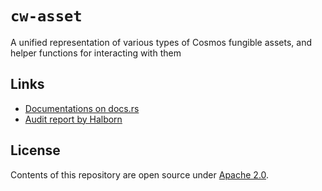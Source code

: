 # `cw-asset`

A unified representation of various types of Cosmos fungible assets, and helper functions for interacting with them

## Links

- [Documentations on docs.rs](https://docs.rs/cw-asset/latest/cw_asset/)
- [Audit report by Halborn](https://github.com/HalbornSecurity/PublicReports/blob/master/CosmWasm%20Smart%20Contract%20Audits/Mars_CW_Asset_CosmWasm_Smart_Contract_Security_Audit_Report_Halborn_Final.pdf)

## License

Contents of this repository are open source under [Apache 2.0](./LICENSE).
